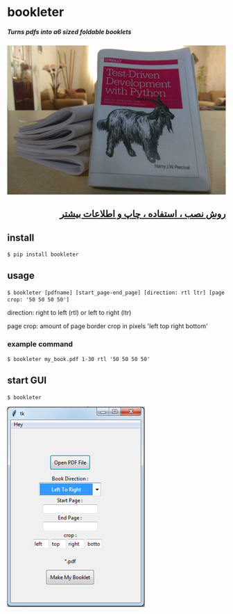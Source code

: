 # bookleter
##### Turns pdfs into a6 sized foldable booklets

![My Hot Booklet](screenshots/header.jpg)

<h2 dir="rtl">
  
[روش نصب ، استفاده ، چاپ و اطلاعات بیشتر](https://virgool.io/@mohsenbarzegar/bookleter-nkkuh18xnbyk)</br>

</h2>

## install
```console
$ pip install bookleter
```

## usage
```console
$ bookleter [pdfname] [start_page-end_page] [direction: rtl ltr] [page crop: '50 50 50 50']
```
direction: right to left (rtl) or left to right (ltr)

page crop: amount of page border crop in pixels 'left top right bottom'

### example command
```console
$ bookleter my_book.pdf 1-30 rtl '50 50 50 50'
```

## start GUI
```console
$ bookleter
```

![GUI](screenshots/bookleter_gui.png)

